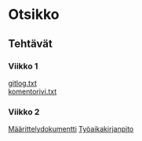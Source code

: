 # Otsikko

## Tehtävät

### Viikko 1

[gitlog.txt](https://github.com/savalre/ot-harjoitustyo/blob/master/laskarit/viikko1/gitlog.txt)  
[komentorivi.txt](https://github.com/savalre/ot-harjoitustyo/blob/master/laskarit/viikko1/komentorivi.txt)

### Viikko 2
[Määrittelydokumentti](https://github.com/savalre/ot-harjoitustyo/blob/master/dokumentaatio/vaatimusmaarittely.md)
[Työaikakirjanpito](https://github.com/savalre/ot-harjoitustyo/blob/master/dokumentaatio/tyoaikakirjanpito.md)
